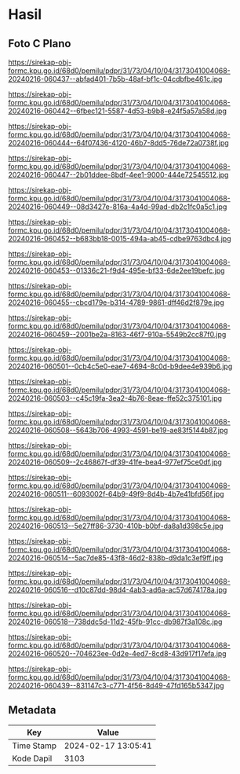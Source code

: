 # Hasil

## Foto C Plano

https://sirekap-obj-formc.kpu.go.id/68d0/pemilu/pdpr/31/73/04/10/04/3173041004068-20240216-060437--abfad401-7b5b-48af-bf1c-04cdbfbe461c.jpg

https://sirekap-obj-formc.kpu.go.id/68d0/pemilu/pdpr/31/73/04/10/04/3173041004068-20240216-060442--6fbec121-5587-4d53-b9b8-e24f5a57a58d.jpg

https://sirekap-obj-formc.kpu.go.id/68d0/pemilu/pdpr/31/73/04/10/04/3173041004068-20240216-060444--64f07436-4120-46b7-8dd5-76de72a0738f.jpg

https://sirekap-obj-formc.kpu.go.id/68d0/pemilu/pdpr/31/73/04/10/04/3173041004068-20240216-060447--2b01ddee-8bdf-4ee1-9000-444e72545512.jpg

https://sirekap-obj-formc.kpu.go.id/68d0/pemilu/pdpr/31/73/04/10/04/3173041004068-20240216-060449--08d3427e-816a-4a4d-99ad-db2c1fc0a5c1.jpg

https://sirekap-obj-formc.kpu.go.id/68d0/pemilu/pdpr/31/73/04/10/04/3173041004068-20240216-060452--b683bb18-0015-494a-ab45-cdbe9763dbc4.jpg

https://sirekap-obj-formc.kpu.go.id/68d0/pemilu/pdpr/31/73/04/10/04/3173041004068-20240216-060453--01336c21-f9d4-495e-bf33-6de2ee19befc.jpg

https://sirekap-obj-formc.kpu.go.id/68d0/pemilu/pdpr/31/73/04/10/04/3173041004068-20240216-060455--cbcd179e-b314-4789-9861-dff46d2f879e.jpg

https://sirekap-obj-formc.kpu.go.id/68d0/pemilu/pdpr/31/73/04/10/04/3173041004068-20240216-060459--2001be2a-8163-46f7-910a-5549b2cc87f0.jpg

https://sirekap-obj-formc.kpu.go.id/68d0/pemilu/pdpr/31/73/04/10/04/3173041004068-20240216-060501--0cb4c5e0-eae7-4694-8c0d-b9dee4e939b6.jpg

https://sirekap-obj-formc.kpu.go.id/68d0/pemilu/pdpr/31/73/04/10/04/3173041004068-20240216-060503--c45c19fa-3ea2-4b76-8eae-ffe52c375101.jpg

https://sirekap-obj-formc.kpu.go.id/68d0/pemilu/pdpr/31/73/04/10/04/3173041004068-20240216-060508--5643b706-4993-4591-be19-ae83f5144b87.jpg

https://sirekap-obj-formc.kpu.go.id/68d0/pemilu/pdpr/31/73/04/10/04/3173041004068-20240216-060509--2c46867f-df39-41fe-bea4-977ef75ce0df.jpg

https://sirekap-obj-formc.kpu.go.id/68d0/pemilu/pdpr/31/73/04/10/04/3173041004068-20240216-060511--6093002f-64b9-49f9-8d4b-4b7e41bfd56f.jpg

https://sirekap-obj-formc.kpu.go.id/68d0/pemilu/pdpr/31/73/04/10/04/3173041004068-20240216-060513--5e27ff86-3730-410b-b0bf-da8a1d398c5e.jpg

https://sirekap-obj-formc.kpu.go.id/68d0/pemilu/pdpr/31/73/04/10/04/3173041004068-20240216-060514--5ac7de85-43f8-46d2-838b-d9da1c3ef9ff.jpg

https://sirekap-obj-formc.kpu.go.id/68d0/pemilu/pdpr/31/73/04/10/04/3173041004068-20240216-060516--d10c87dd-98d4-4ab3-ad6a-ac57d674178a.jpg

https://sirekap-obj-formc.kpu.go.id/68d0/pemilu/pdpr/31/73/04/10/04/3173041004068-20240216-060518--738ddc5d-11d2-45fb-91cc-db987f3a108c.jpg

https://sirekap-obj-formc.kpu.go.id/68d0/pemilu/pdpr/31/73/04/10/04/3173041004068-20240216-060520--704623ee-0d2e-4ed7-8cd8-43d917f17efa.jpg

https://sirekap-obj-formc.kpu.go.id/68d0/pemilu/pdpr/31/73/04/10/04/3173041004068-20240216-060439--831147c3-c771-4f56-8d49-47fd165b5347.jpg


## Metadata

| Key        | Value               |
| ---------- | ------------------- |
| Time Stamp | 2024-02-17 13:05:41 |
| Kode Dapil | 3103                |



